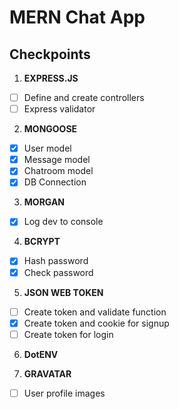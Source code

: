 # MERN Chat App

## Checkpoints

1. **EXPRESS.JS**

- [ ] Define and create controllers
- [ ] Express validator

2. **MONGOOSE**

- [x] User model
- [x] Message model
- [x] Chatroom model
- [x] DB Connection

3. **MORGAN**

- [x] Log dev to console

4. **BCRYPT**

- [x] Hash password
- [x] Check password

5. **JSON WEB TOKEN**

- [ ] Create token and validate function
- [x] Create token and cookie for signup
- [ ] Create token for login

6. **DotENV**

7. **GRAVATAR**

- [ ] User profile images
